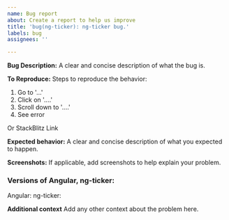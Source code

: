 ```yaml
---
name: Bug report
about: Create a report to help us improve
title: 'bug(ng-ticker): ng-ticker bug.'
labels: bug
assignees: ''

---
```


**Bug Description:**
A clear and concise description of what the bug is.

**To Reproduce:**
Steps to reproduce the behavior:
1. Go to '...'
2. Click on '....'
3. Scroll down to '....'
4. See error

Or StackBlitz Link

**Expected behavior:**
A clear and concise description of what you expected to happen.

**Screenshots:**
If applicable, add screenshots to help explain your problem.

### Versions of Angular, ng-ticker:
Angular:
ng-ticker:

**Additional context**
Add any other context about the problem here.
